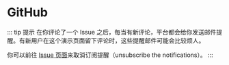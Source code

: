 # GitHub

::: tip 提示
在你评论了一个 Issue 之后，每当有新评论，平台都会给你发送邮件提醒。有新用户在这个演示页面留下评论时，这些提醒邮件可能会比较烦人。

你可以前往 [Issue 页面](https://github.com/meteorlxy/vssue/issues/1)来取消订阅提醒（unsubscribe the notifications）。
:::

<VssueDemo platform="github" />
